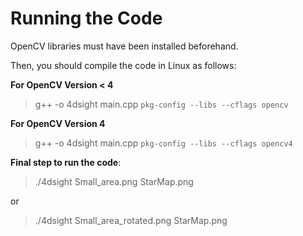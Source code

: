 
# Running the Code

OpenCV libraries must have been installed beforehand.

Then, you should compile the code in Linux as follows:

**For OpenCV Version < 4**
>g++ -o 4dsight main.cpp `pkg-config --libs --cflags opencv`

**For OpenCV Version 4**
>g++ -o 4dsight main.cpp `pkg-config --libs --cflags opencv4`

**Final step to run the code**:

>./4dsight Small_area.png StarMap.png 

or
> ./4dsight Small_area_rotated.png StarMap.png 
